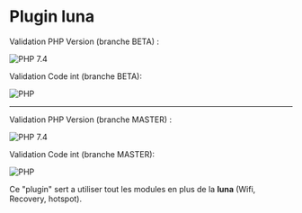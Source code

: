# Plugin luna

Validation PHP Version (branche BETA) :

![PHP 7.4](https://github.com/jeedom/plugin-luna/actions/workflows/lint_Php74.yml/badge.svg?branch=beta)

Validation Code int (branche BETA):

![PHP](https://github.com/jeedom/plugin-luna/actions/workflows/codeLintGlobal.yml/badge.svg?branch=beta)


--------
Validation PHP Version (branche MASTER) :

![PHP 7.4](https://github.com/jeedom/plugin-luna/actions/workflows/lint_Php74.yml/badge.svg?branch=master)

Validation Code int (branche MASTER):

![PHP](https://github.com/jeedom/plugin-luna/actions/workflows/codeLintGlobal.yml/badge.svg?branch=master)

Ce "plugin" sert a utiliser tout les modules en plus de la **luna** (Wifi, Recovery, hotspot).
